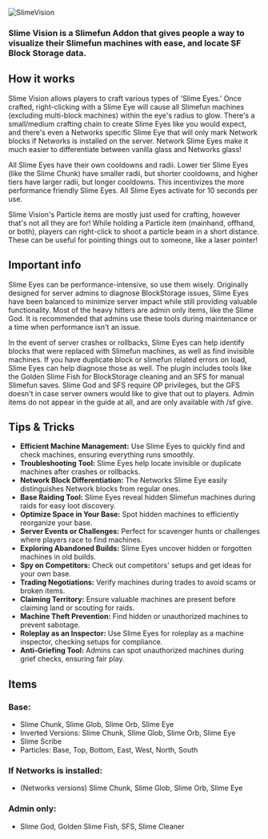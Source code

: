 ![SlimeVision](https://github.com/user-attachments/assets/044e9fec-5a44-4b16-b091-23738f4ae4bf)

### Slime Vision is a Slimefun Addon that gives people a way to visualize their Slimefun machines with ease, and locate SF Block Storage data.

## How it works
Slime Vision allows players to craft various types of 'Slime Eyes.' Once crafted, right-clicking with a Slime Eye will cause all Slimefun machines (excluding multi-block machines) within the eye's radius to glow. There's a small/medium crafting chain to create Slime Eyes like you would expect, and there's even a Networks specific Slime Eye that will only mark Network blocks if Networks is installed on the server. Network Slime Eyes make it much easier to differentiate between vanilla glass and Networks glass!

All Slime Eyes have their own cooldowns and radii. Lower tier Slime Eyes (like the Slime Chunk) have smaller radii, but shorter cooldowns, and higher tiers have larger radii, but longer cooldowns. This incentivizes the more performance friendly Slime Eyes. All Slime Eyes activate for 10 seconds per use.

Slime Vision's Particle items are mostly just used for crafting, however that's not all they are for! While holding a Particle item (mainhand, offhand, or both), players can right-click to shoot a particle beam in a short distance. These can be useful for pointing things out to someone, like a laser pointer!

## Important info
Slime Eyes can be performance-intensive, so use them wisely. Originally designed for server admins to diagnose BlockStorage issues, Slime Eyes have been balanced to minimize server impact while still providing valuable functionality. Most of the heavy hitters are admin only items, like the Slime God. It is recommended that admins use these tools during maintenance or a time when performance isn't an issue.

In the event of server crashes or rollbacks, Slime Eyes can help identify blocks that were replaced with Slimefun machines, as well as find invisible machines. If you have duplicate block or slimefun related errors on load, Slime Eyes can help diagnose those as well. The plugin includes tools like the Golden Slime Fish for BlockStorage cleaning and an SFS for manual Slimefun saves. Slime God and SFS require OP privileges, but the GFS doesn't in case server owners would like to give that out to players. Admin items do not appear in the guide at all, and are only available with /sf give.

## Tips & Tricks
- **Efficient Machine Management:**
  Use Slime Eyes to quickly find and check machines, ensuring everything runs smoothly.
- **Troubleshooting Tool:**
  Slime Eyes help locate invisible or duplicate machines after crashes or rollbacks.
- **Network Block Differentiation:**
  The Networks Slime Eye easily distinguishes Network blocks from regular ones.
- **Base Raiding Tool:**
  Slime Eyes reveal hidden Slimefun machines during raids for easy loot discovery.
- **Optimize Space in Your Base:**
  Spot hidden machines to efficiently reorganize your base.
- **Server Events or Challenges:**
  Perfect for scavenger hunts or challenges where players race to find machines.
- **Exploring Abandoned Builds:**
  Slime Eyes uncover hidden or forgotten machines in old builds.
- **Spy on Competitors:**
  Check out competitors' setups and get ideas for your own base.
- **Trading Negotiations:**
  Verify machines during trades to avoid scams or broken items.
- **Claiming Territory:**
  Ensure valuable machines are present before claiming land or scouting for raids.
- **Machine Theft Prevention:**
  Find hidden or unauthorized machines to prevent sabotage.
- **Roleplay as an Inspector:**
  Use Slime Eyes for roleplay as a machine inspector, checking setups for compliance.
- **Anti-Griefing Tool:**
  Admins can spot unauthorized machines during grief checks, ensuring fair play.
## Items
### Base:
- Slime Chunk, Slime Glob, Slime Orb, Slime Eye
- Inverted Versions: Slime Chunk, Slime Glob, Slime Orb, Slime Eye
- Slime Scribe
- Particles: Base, Top, Bottom, East, West, North, South
### If Networks is installed:
- (Networks versions) Slime Chunk, Slime Glob, Slime Orb, Slime Eye
### Admin only:
- Slime God, Golden Slime Fish, SFS, Slime Cleaner
